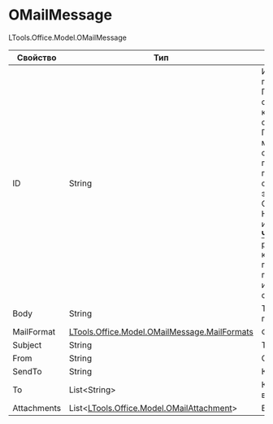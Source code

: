 # OMailMessage

LTools.Office.Model.OMailMessage

| Свойство    | Тип                                                             | Описание             |
| ----------- | --------------------------------------------------------------- | -------------------- |
| ID          | String                                                          | Идентификатор письма. Позволяет обратиться к конкретному сообщению. Получить ID можно при считывании писем с помощью соответствующих элементов Студии. Например, при использовании [**Чтения почты**](https://docs.primo-rpa.ru/primo-rpa/g_elements/osnovnye-elementy/els_outlook/el_outlook_readmail), в результате которого мы получаем список писем, у каждого из которых есть свой ID |
| Body        | String                                                          | Текст тела письма    |
| MailFormat  | [LTools.Office.Model.OMailMessage.MailFormats](mailformats.md)  | Формат письма        |
| Subject     | String                                                          | Тема письма          |
| From        | String                                                          | От кого              |
| SendTo      | String                                                          | Кому (отправить)     |
| To          | List\<String>                                                   | Кому (для входящих)  |
| Attachments | List<[LTools.Office.Model.OMailAttachment](omailattachment.md)> | Вложения             |

